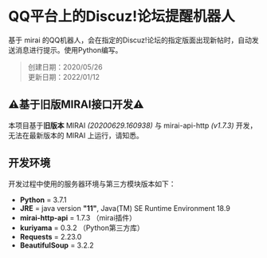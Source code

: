 # QQ平台上的Discuz!论坛提醒机器人
基于 mirai 的QQ机器人，会在指定的Discuz!论坛的指定版面出现新帖时，自动发送消息进行提示。使用Python编写。
> 创建日期：2020/05/26  
> 更新日期：2022/01/12  

## :warning:基于旧版MIRAI接口开发:warning:
本项目基于**旧版本** MIRAI _(20200629.160938)_ 与 mirai-api-http _(v1.7.3)_ 开发，无法在最新版本的 MIRAI 上运行，请知悉。

## 开发环境
开发过程中使用的服务器环境与第三方模块版本如下：
- **Python** = 3.7.1  
- **JRE** = java version **"11"**, Java(TM) SE Runtime Environment 18.9
- **mirai-http-api** = 1.7.3 （mirai插件）
- **kuriyama** = 0.3.2 （Python第三方库）
- **Requests** = 2.23.0
- **BeautifulSoup** = 3.2.2


